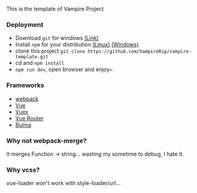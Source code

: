 This is the template of Vampire Project

### Deployment

+ Download `git` for windows [(Link)](https://git-scm.com/downloads)
+ Install `npm` for your distribution [(Linux)](https://nodejs.org/en/download/package-manager) [(Windows)](https://nodejs.org/en/download/current/)
+ clone this project `git clone https://github.com/VampireRip/vampire-template.git`
+ cd and `npm install`
+ `npm run dev`, open browser and enjoy~

### Frameworks

+ [webpack](https://webpack.js.org/)
+ [Vue](https://vuejs.org/)
+ [Vuex](https://vuex.vuejs.org/)
+ [Vue Router](https://router.vuejs.org/)
+ [Bulma](https://bulma.io/)

### Why not webpack-merge?

It merges Function -> string... wasting my sometime to debug, I hate it.

### Why vcss?

vue-loader won't work with style-loader/url...

